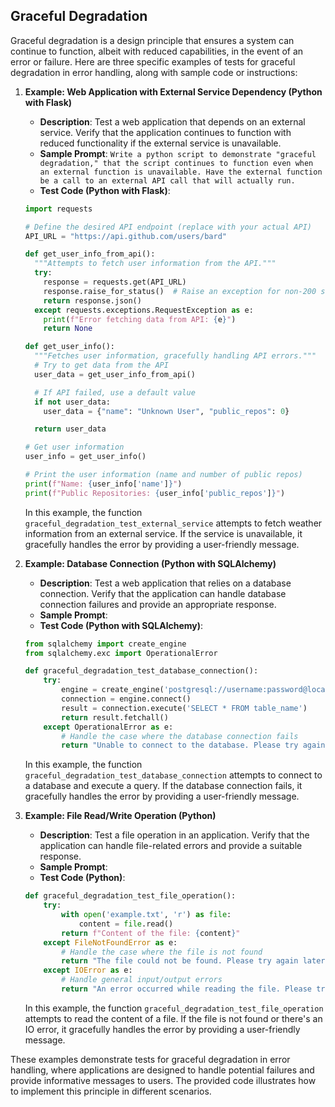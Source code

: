 ## Graceful Degradation
Graceful degradation is a design principle that ensures a system can continue to function, albeit with reduced capabilities, in the event of an error or failure. Here are three specific examples of tests for graceful degradation in error handling, along with sample code or instructions:

1. **Example: Web Application with External Service Dependency (Python with Flask)**

   - **Description**: Test a web application that depends on an external service. Verify that the application continues to function with reduced functionality if the external service is unavailable.
   - **Sample Prompt**: ```Write a python script to demonstrate "graceful degradation," that the script continues to function even when an external function is unavailable. Have the external function be a call to an external API call that will actually run.```
   - **Test Code (Python with Flask)**:

   ```python
   import requests
   
   # Define the desired API endpoint (replace with your actual API)
   API_URL = "https://api.github.com/users/bard"
   
   def get_user_info_from_api():
     """Attempts to fetch user information from the API."""
     try:
       response = requests.get(API_URL)
       response.raise_for_status()  # Raise an exception for non-200 status codes
       return response.json()
     except requests.exceptions.RequestException as e:
       print(f"Error fetching data from API: {e}")
       return None
   
   def get_user_info():
     """Fetches user information, gracefully handling API errors."""
     # Try to get data from the API
     user_data = get_user_info_from_api()
   
     # If API failed, use a default value
     if not user_data:
       user_data = {"name": "Unknown User", "public_repos": 0}
   
     return user_data
   
   # Get user information
   user_info = get_user_info()
   
   # Print the user information (name and number of public repos)
   print(f"Name: {user_info['name']}")
   print(f"Public Repositories: {user_info['public_repos']}")
   ```

   In this example, the function `graceful_degradation_test_external_service` attempts to fetch weather information from an external service. If the service is unavailable, it gracefully handles the error by providing a user-friendly message.

2. **Example: Database Connection (Python with SQLAlchemy)**

   - **Description**: Test a web application that relies on a database connection. Verify that the application can handle database connection failures and provide an appropriate response.
   - **Sample Prompt**: 
   - **Test Code (Python with SQLAlchemy)**:

   ```python
   from sqlalchemy import create_engine
   from sqlalchemy.exc import OperationalError

   def graceful_degradation_test_database_connection():
       try:
           engine = create_engine('postgresql://username:password@localhost:5432/database')
           connection = engine.connect()
           result = connection.execute('SELECT * FROM table_name')
           return result.fetchall()
       except OperationalError as e:
           # Handle the case where the database connection fails
           return "Unable to connect to the database. Please try again later."
   ```

   In this example, the function `graceful_degradation_test_database_connection` attempts to connect to a database and execute a query. If the database connection fails, it gracefully handles the error by providing a user-friendly message.

3. **Example: File Read/Write Operation (Python)**

   - **Description**: Test a file operation in an application. Verify that the application can handle file-related errors and provide a suitable response.
   - **Sample Prompt**: 
   - **Test Code (Python)**:

   ```python
   def graceful_degradation_test_file_operation():
       try:
           with open('example.txt', 'r') as file:
               content = file.read()
           return f"Content of the file: {content}"
       except FileNotFoundError as e:
           # Handle the case where the file is not found
           return "The file could not be found. Please try again later."
       except IOError as e:
           # Handle general input/output errors
           return "An error occurred while reading the file. Please try again later."
   ```

   In this example, the function `graceful_degradation_test_file_operation` attempts to read the content of a file. If the file is not found or there's an IO error, it gracefully handles the error by providing a user-friendly message.

These examples demonstrate tests for graceful degradation in error handling, where applications are designed to handle potential failures and provide informative messages to users. The provided code illustrates how to implement this principle in different scenarios.
